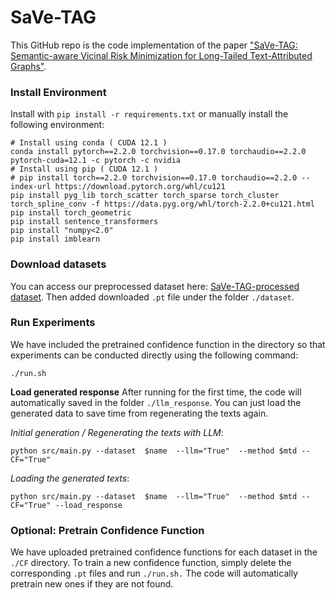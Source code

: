 # SaVe-TAG

This GitHub repo is the code implementation of the paper ["SaVe-TAG: 
Semantic-aware Vicinal Risk Minimization for Long-Tailed Text-Attributed Graphs"](https://arxiv.org/abs/2410.16882).

### Install Environment
Install with `pip install -r requirements.txt` or manually install the following environment:
```
# Install using conda ( CUDA 12.1 )
conda install pytorch==2.2.0 torchvision==0.17.0 torchaudio==2.2.0 pytorch-cuda=12.1 -c pytorch -c nvidia
# Install using pip ( CUDA 12.1 )
# pip install torch==2.2.0 torchvision==0.17.0 torchaudio==2.2.0 --index-url https://download.pytorch.org/whl/cu121
pip install pyg_lib torch_scatter torch_sparse torch_cluster torch_spline_conv -f https://data.pyg.org/whl/torch-2.2.0+cu121.html
pip install torch_geometric
pip install sentence_transformers
pip install "numpy<2.0"
pip install imblearn
```
### Download datasets
You can access our preprocessed dataset here: [SaVe-TAG-processed dataset](https://www.dropbox.com/scl/fi/nktqtna8httsvvkehp2x2/dataset.zip?rlkey=4vipqaa6bdtqkkzfvk5r4gli1&st=ue5dmc1z&dl=0). Then added downloaded `.pt` file under the folder `./dataset`.


### Run Experiments 
We have included the pretrained confidence function in the directory so that experiments can be conducted directly using the following command:
```
./run.sh
```

**Load generated response**
After running for the first time, the code will automatically saved in the folder `./llm_response`. You can just load the generated data to save time from regenerating the texts again. 

*Initial generation / Regenerating the texts with LLM*: 
```
python src/main.py --dataset  $name  --llm="True"  --method $mtd --CF="True" 
```

*Loading the generated texts*: 
```
python src/main.py --dataset  $name  --llm="True"  --method $mtd --CF="True" --load_response 
```

### Optional: Pretrain Confidence Function
We have uploaded pretrained confidence functions for each dataset in the `./CF` directory. To train a new confidence function, simply delete the corresponding `.pt` files and run `./run.sh.` The code will automatically pretrain new ones if they are not found.

